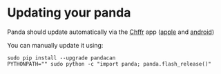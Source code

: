 # Updating your panda

Panda should update automatically via the [Chffr](http://chffr.comma.ai/) app ([apple](https://itunes.apple.com/us/app/chffr-dash-cam-that-remembers/id1146683979) and [android](https://play.google.com/store/apps/details?id=ai.comma.chffr))

You can manually update it using:
```
sudo pip install --upgrade pandacan
PYTHONPATH="" sudo python -c "import panda; panda.flash_release()"
```
